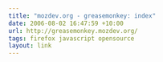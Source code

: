 ```yaml
---
title: "mozdev.org - greasemonkey: index"
date: 2006-08-02 16:47:59 +10:00
url: http://greasemonkey.mozdev.org/
tags: firefox javascript opensource
layout: link
---
```


